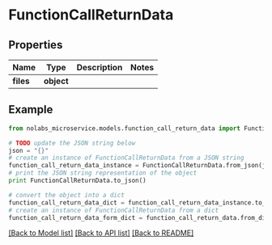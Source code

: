 # FunctionCallReturnData


## Properties

Name | Type | Description | Notes
------------ | ------------- | ------------- | -------------
**files** | **object** |  | 

## Example

```python
from nolabs_microservice.models.function_call_return_data import FunctionCallReturnData

# TODO update the JSON string below
json = "{}"
# create an instance of FunctionCallReturnData from a JSON string
function_call_return_data_instance = FunctionCallReturnData.from_json(json)
# print the JSON string representation of the object
print FunctionCallReturnData.to_json()

# convert the object into a dict
function_call_return_data_dict = function_call_return_data_instance.to_dict()
# create an instance of FunctionCallReturnData from a dict
function_call_return_data_form_dict = function_call_return_data.from_dict(function_call_return_data_dict)
```
[[Back to Model list]](../README.md#documentation-for-models) [[Back to API list]](../README.md#documentation-for-api-endpoints) [[Back to README]](../README.md)



